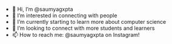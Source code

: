 - 👋 Hi, I’m @saumyagxpta
- 👀 I’m interested in connecting with people
- 🌱 I’m currently starting to learn more about computer science
- 💞️ I’m looking to connect with more students and learners
- 📫 How to reach me: @saumyagxpta on Instagram!

<!---
saumyagxpta/saumyagxpta is a ✨ special ✨ repository because its `README.md` (this file) appears on your GitHub profile.
You can click the Preview link to take a look at your changes.
--->
